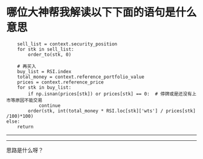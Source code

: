 # 哪位大神帮我解读以下下面的语句是什么意思

        sell_list = context.security_position
        for stk in sell_list:
            order_to(stk, 0)

        # 再买入
        buy_list = RSI.index
        total_money = context.reference_portfolio_value
        prices = context.reference_price 
        for stk in buy_list:
            if np.isnan(prices[stk]) or prices[stk] == 0:  # 停牌或是还没有上市等原因不能交易
                continue
            order(stk, int(total_money * RSI.loc[stk]['wts'] / prices[stk] /100)*100)
    else:
        return
-------------------------------------------------------------------------------------------
--------------------
思路是什么呀？